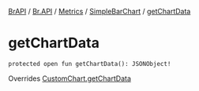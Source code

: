 [BrAPI](../../../index.md) / [Br.API](../../index.md) / [Metrics](../index.md) / [SimpleBarChart](index.md) / [getChartData](./get-chart-data.md)

# getChartData

`protected open fun getChartData(): JSONObject!`

Overrides [CustomChart.getChartData](../-custom-chart/get-chart-data.md)

